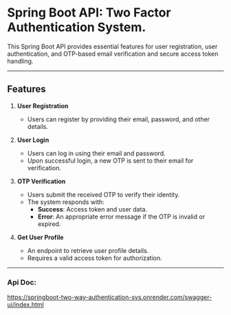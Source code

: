 # Spring Boot API: Two Factor Authentication System.

This Spring Boot API provides essential features for 
user registration, user authentication, and 
OTP-based email verification and secure access token handling.

---

## Features

1. **User Registration**
    - Users can register by providing their email, password, and other details.

2. **User Login**
    - Users can log in using their email and password.
    - Upon successful login, a new OTP is sent to their email for verification.

3. **OTP Verification**
    - Users submit the received OTP to verify their identity.
    - The system responds with:
        - **Success**: Access token and user data.
        - **Error**: An appropriate error message if the OTP is invalid or expired.

4. **Get User Profile**
    - An endpoint to retrieve user profile details.
    - Requires a valid access token for authorization.

---

### Api Doc:
https://springboot-two-way-authentication-sys.onrender.com/swagger-ui/index.html
